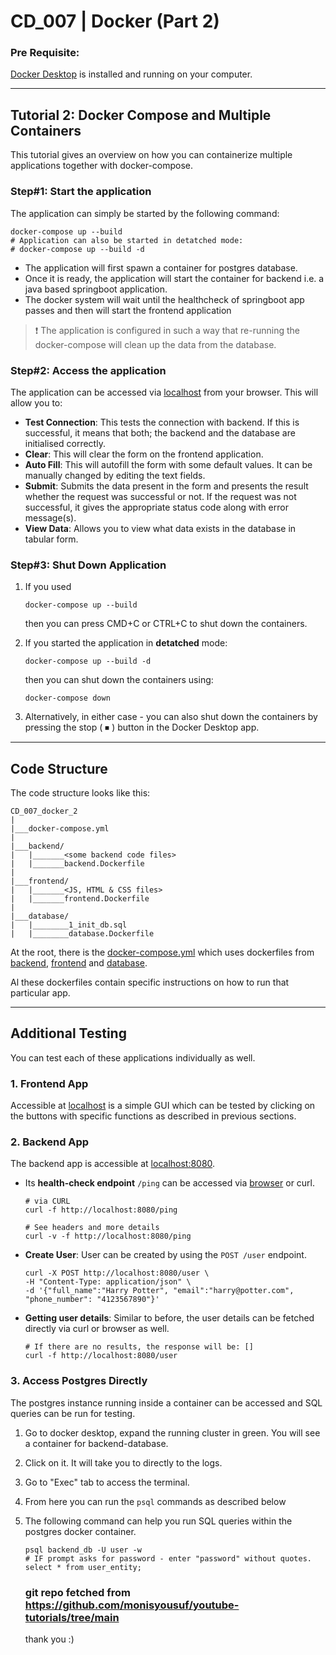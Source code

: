 # CD_007 | Docker (Part 2)

### Pre Requisite:
[Docker Desktop](https://www.docker.com/products/docker-desktop/) is installed and running on your computer.

___

## Tutorial 2: Docker Compose and Multiple Containers

This tutorial gives an overview on how you can containerize multiple applications together with docker-compose.

### Step#1: Start the application
The application can simply be started by the following command:
```shell
docker-compose up --build
# Application can also be started in detatched mode:
# docker-compose up --build -d
```
- The application will first spawn a container for postgres database. 
- Once it is ready, the application will start the container for backend i.e. a java based springboot application.
- The docker system will wait until the healthcheck of springboot app passes and then will start the frontend application

>❗ The application is configured in such a way that re-running the docker-compose will clean up the data from the database.

### Step#2: Access the application
The application can be accessed via [localhost](http://localhost) from your browser.
This will allow you to:
- **Test Connection**: This tests the connection with backend. If this is successful, it means that both; the backend and 
the database are initialised correctly.
- **Clear**: This will clear the form on the frontend application.
- **Auto Fill**: This will autofill the form with some default values. It can be manually changed by editing the text fields.
- **Submit**: Submits the data present in the form and presents the result whether the request was successful or not.
If the request was not successful, it gives the appropriate status code along with error message(s).
- **View Data**: Allows you to view what data exists in the database in tabular form.

### Step#3: Shut Down Application
1. If you used
   ```shell
   docker-compose up --build
   ```
   then you can press CMD+C or CTRL+C to shut down the containers.

2. If you started the application in **detatched** mode:
   ```shell
   docker-compose up --build -d
   ```
   then you can shut down the containers using:
   ```shell
   docker-compose down
   ```
3. Alternatively, in either case - you can also shut down the containers by pressing the stop ( ⏹ ) button 
in the Docker Desktop app.

___

## Code Structure
The code structure looks like this:

```
CD_007_docker_2
|
|___docker-compose.yml
|
|___backend/
|   |_______<some backend code files>
|   |_______backend.Dockerfile
|
|___frontend/
|   |_______<JS, HTML & CSS files>
|   |_______frontend.Dockerfile
|
|___database/
|   |________1_init_db.sql
|   |________database.Dockerfile
```

At the root, there is the [docker-compose.yml](docker-compose.yml) which uses dockerfiles from 
[backend](backend/backend.Dockerfile), [frontend](frontend/frontend.Dockerfile) and 
[database](database/database.Dockerfile).

Al these dockerfiles contain specific instructions on how to run that particular app.

___

## Additional Testing
You can test each of these applications individually as well.

### 1. Frontend App
Accessible at [localhost](http://localhost) is a simple GUI which can be tested by clicking on the buttons with specific
functions as described in previous sections.

### 2. Backend App
The backend app is accessible at [localhost:8080](http://localhost:8080/ping).
- Its **health-check endpoint** `/ping` can be accessed via [browser](http://localhost:8080/ping) or curl.
   ```shell
   # via CURL
   curl -f http://localhost:8080/ping
   
   # See headers and more details
   curl -v -f http://localhost:8080/ping
   ```

- **Create User**: User can be created by using the `POST /user` endpoint.
    ```shell
    curl -X POST http://localhost:8080/user \
    -H "Content-Type: application/json" \
    -d '{"full_name":"Harry Potter", "email":"harry@potter.com", "phone_number": "4123567890"}'
    ```
  
- **Getting user details**: Similar to before, the user details can be fetched directly via curl or browser as well.
   ```shell
   # If there are no results, the response will be: []
   curl -f http://localhost:8080/user
   ```
  


### 3. Access Postgres Directly

The postgres instance running inside a container can be accessed and SQL queries can be run for testing.

1. Go to docker desktop, expand the running cluster in green. You will see a container for backend-database.
2. Click on it. It will take you to directly to the logs.
3. Go to "Exec" tab to access the terminal. 
4. From here you can run the `psql` commands as described below
5. The following command can help you run SQL queries within the postgres docker container.

    ```shell
    psql backend_db -U user -w
    # IF prompt asks for password - enter "password" without quotes.
    select * from user_entity;
    ```

   ### git repo fetched from https://github.com/monisyousuf/youtube-tutorials/tree/main

   thank you :)
